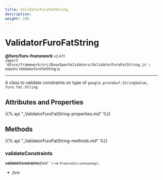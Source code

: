 ```yaml
---
title: ValidatorFuroFatString
description: 
weight: 100
---
```


# ValidatorFuroFatString

**@furo/furo-framework** <small>v2.4.11</small>
<br>`import '@furo/framework/src/BaseSpecValidators/ValidatorFuroFatString.js';`<small>
<br>exports *ValidatorFuroFatString* js</small>


****

A class to validate constraints on type of <code>google.protobuf.StringValue, furo.fat.String</code>

## Attributes and Properties
{{% api "_ValidatorFuroFatString-properties.md" %}}






## Methods
{{% api "_ValidatorFuroFatString-methods.md" %}}


### **validateConstraints**
<small>**validateConstraints**(*field* `` ) ⟹ `Promise&lt;unknown&gt;`</small>



- <small>*field* </small>
<br><br>
